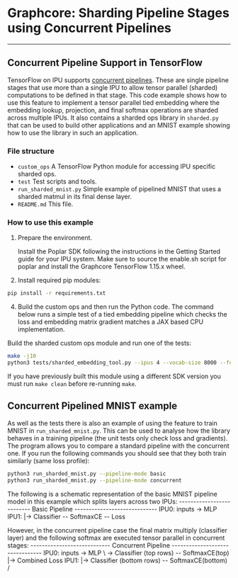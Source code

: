 # Graphcore: Sharding Pipeline Stages using Concurrent Pipelines

---
## Concurrent Pipeline Support in TensorFlow
TensorFlow on IPU supports [concurrent pipelines](https://docs.graphcore.ai/projects/tensorflow-user-guide/en/latest/tensorflow/perf_training.html#concurrent-pipeline-stages).
These are single pipeline stages that use more than a single IPU to allow tensor parallel (sharded) computations to be defined in that stage. This code example shows
how to use this feature to implement a tensor parallel tied embedding where the embedding lookup, projection, and final softmax operations are sharded across multiple
IPUs. It also contains a sharded ops library in `sharded.py` that can be used to build other applications and an MNIST example showing how to use the library in such
an application.

### File structure

* `custom_ops` A TensorFlow Python module for accessing IPU specific sharded ops.
* `test` Test scripts and tools.
* `run_sharded_mnist.py` Simple example of pipelined MNIST that uses a sharded matmul in its final dense layer.
* `README.md` This file.

### How to use this example

1) Prepare the environment.

   Install the Poplar SDK following the instructions in the Getting Started guide for your IPU system.
   Make sure to source the enable.sh script for poplar and install the Graphcore TensorFlow 1.15.x wheel.

2) Install required pip modules:

```bash
pip install -r requirements.txt
```

4) Build the custom ops and then run the Python code. The command below runs a simple test of a tied embedding pipeline which checks
the loss and embedding matrix gradient matches a JAX based CPU implementation.

Build the sharded custom ops module and run one of the tests:
```bash
make -j10
python3 tests/sharded_embedding_tool.py --ipus 4 --vocab-size 8000 --feature-size 768 --sequence-length 256
```

If you have previously built this module using a different SDK version you must run ```make clean``` before re-running ```make```.

## Concurrent Pipelined MNIST example

As well as the tests there is also an example of using the feature to train MNIST in `run_sharded_mnist.py`. This can be used to
analyse how the library behaves in a training pipeline (the unit tests only check loss and gradients). The program allows you to
compare a standard pipeline with the concurrent one. If you run the following commands you should see that they both train similarly
(same loss profile):

```bash
python3 run_sharded_mnist.py --pipeline-mode basic
python3 run_sharded_mnist.py --pipeline-mode concurrent
```

The following is a schematic representation of the basic MNIST pipeline model
in this example which splits layers across two IPUs:
-------------------------- Basic Pipeline -----------------------------
IPU0: inputs -> MLP \
IPU1:                |-> Classifier -- SoftmaxCE -- Loss

However, in the concurrent pipeline case the final matrix multiply (classifier layer) and the following softmax are
executed tensor parallel in concurrent stages:
---------------------------- Concurrent Pipeline --------------------------------
IPU0: inputs -> MLP \ -> Classifier (top rows) -- SoftmaxCE(top)        |-> Combined Loss
IPU1:                |-> Classifier (bottom rows) -- SoftmaxCE(bottom) /
